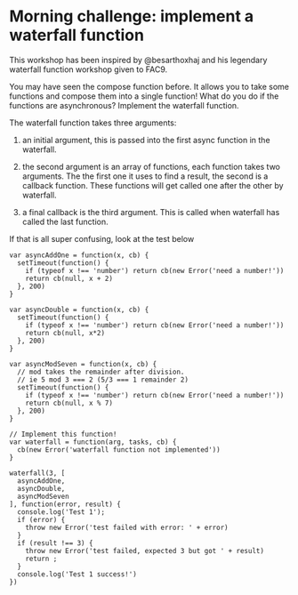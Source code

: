 # Morning challenge: implement a waterfall function
This workshop has been inspired by @besarthoxhaj and his legendary waterfall function workshop given to FAC9.

You may have seen the compose function before. It allows you to take some functions and compose them into a single function! What do you do if the functions are asynchronous? Implement the waterfall function. 

The waterfall function takes three arguments:

1) an initial argument, this is passed into the first async function in the waterfall.

2) the second argument is an array of functions, each function takes two arguments. The the first one it uses to find a result, the second is a callback function. These functions will get called one after the other by waterfall.

3) a final callback is the third argument. This is called when waterfall has called the last function.

If that is all super confusing, look at the test below

```
var asyncAddOne = function(x, cb) {
  setTimeout(function() {
    if (typeof x !== 'number') return cb(new Error('need a number!'))
    return cb(null, x + 2)
  }, 200)
}

var asyncDouble = function(x, cb) {
  setTimeout(function() {
    if (typeof x !== 'number') return cb(new Error('need a number!'))
    return cb(null, x*2)
  }, 200)
}

var asyncModSeven = function(x, cb) {
  // mod takes the remainder after division.
  // ie 5 mod 3 === 2 (5/3 === 1 remainder 2)
  setTimeout(function() {
    if (typeof x !== 'number') return cb(new Error('need a number!'))
    return cb(null, x % 7)
  }, 200)
}

// Implement this function!
var waterfall = function(arg, tasks, cb) {
  cb(new Error('waterfall function not implemented'))
}

waterfall(3, [
  asyncAddOne,
  asyncDouble,
  asyncModSeven
], function(error, result) {
  console.log('Test 1');
  if (error) {
    throw new Error('test failed with error: ' + error)
  }
  if (result !== 3) {
    throw new Error('test failed, expected 3 but got ' + result)
    return ;
  }
  console.log('Test 1 success!')
})
```
